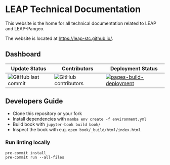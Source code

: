# LEAP Technical Documentation

This website is the home for all technical documentation related to LEAP and LEAP-Pangeo.

The website is located at <https://leap-stc.github.io/>.

## Dashboard

| Update Status                       | Contributors                          | Deployment Status                                    |
| ----------------------------------- | ------------------------------------- | ---------------------------------------------------- |
| ![GitHub last commit][commit badge] | ![GitHub contributors][contrib badge] | [![pages-build-deployment][build badge]][build link] |

## Developers Guide

- Clone this repository or your fork
- Install dependencies with `mamba env create -f environment.yml`
- Build book with `jupyter-book build book/`
- Inspect the book with e.g. `open book/_build/html/index.html`

### Run linting locally

```
pre-commit install
pre-commit run --all-files 
```

[build badge]: https://github.com/leap-stc/leap-stc.github.io/actions/workflows/pages/pages-build-deployment/badge.svg
[build link]: https://github.com/leap-stc/leap-stc.github.io/actions/workflows/pages/pages-build-deployment
[commit badge]: https://img.shields.io/github/last-commit/leap-stc/leap-stc.github.io
[contrib badge]: https://img.shields.io/github/contributors/leap-stc/leap-stc.github.io
